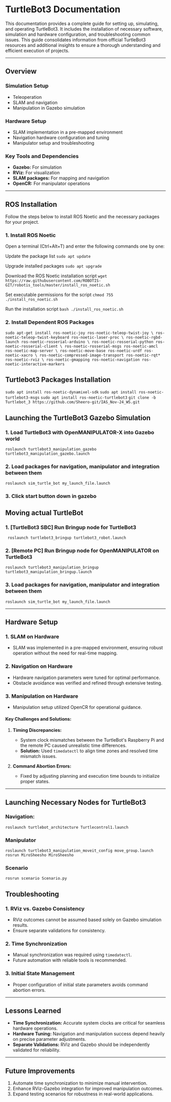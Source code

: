 
# TurtleBot3 Documentation

This documentation provides a complete guide for setting up, simulating, and operating TurtleBot3. It includes the installation of necessary software, simulation and hardware configuration, and troubleshooting common issues. This guide consolidates information from official TurtleBot3 resources and additional insights to ensure a thorough understanding and efficient execution of projects.

---

## Overview

### Simulation Setup
- Teleoperation
- SLAM and navigation
- Manipulation in Gazebo simulation

### Hardware Setup
- SLAM implementation in a pre-mapped environment
- Navigation hardware configuration and tuning
- Manipulator setup and troubleshooting

### Key Tools and Dependencies
- **Gazebo:** For simulation
- **RViz:** For visualization
- **SLAM packages:** For mapping and navigation
- **OpenCR:** For manipulator operations

---

## ROS Installation

Follow the steps below to install ROS Noetic and the necessary packages for your project.

### 1. Install ROS Noetic

Open a terminal (Ctrl+Alt+T) and enter the following commands one by one:

Update the package list
``sudo apt update``

Upgrade installed packages
``sudo apt upgrade``

Download the ROS Noetic installation script
``wget https://raw.githubusercontent.com/ROBOTIS-GIT/robotis_tools/master/install_ros_noetic.sh``

Set executable permissions for the script
``chmod 755 ./install_ros_noetic.sh``

Run the installation script
``bash ./install_ros_noetic.sh``

### 2. Install Dependent ROS Packages

``sudo apt-get install ros-noetic-joy ros-noetic-teleop-twist-joy \
  ros-noetic-teleop-twist-keyboard ros-noetic-laser-proc \
  ros-noetic-rgbd-launch ros-noetic-rosserial-arduino \
  ros-noetic-rosserial-python ros-noetic-rosserial-client \
  ros-noetic-rosserial-msgs ros-noetic-amcl ros-noetic-map-server \
  ros-noetic-move-base ros-noetic-urdf ros-noetic-xacro \
  ros-noetic-compressed-image-transport ros-noetic-rqt* ros-noetic-rviz \
  ros-noetic-gmapping ros-noetic-navigation ros-noetic-interactive-markers``

## Turtlebot3 Packages Installation

``sudo apt install ros-noetic-dynamixel-sdk``
``sudo apt install ros-noetic-turtlebot3-msgs``
``sudo apt install ros-noetic-turtlebot3``
``git clone -b Turtlebot_3 https://github.com/Sheero-git/IAS_Nov-24_WS.git``

## Launching the TurtleBot3 Gazebo Simulation

### 1. Load TurtleBot3 with OpenMANIPULATOR-X into Gazebo world
``roslaunch turtlebot3_manipulation_gazebo turtlebot3_manipulation_gazebo.launch``

### 2. Load packages for navigation, manipulator and integration between them
``roslaunch sim_turtle_bot my_launch_file.launch``

### 3. Click start button down in gazebo


## Moving actual TurtleBot

### 1. [TurtleBot3 SBC] Run Bringup node for TurtleBot3
`` roslaunch turtlebot3_bringup turtlebot3_robot.launch`` 

### 2. [Remote PC]  Run Bringup node for OpenMANIPULATOR on TurtleBot3
``roslaunch turtlebot3_manipulation_bringup turtlebot3_manipulation_bringup.launch``

### 3. Load packages for navigation, manipulator and integration between them
``roslaunch sim_turtle_bot my_launch_file.launch``

---

## Hardware Setup

### 1. SLAM on Hardware
- SLAM was implemented in a pre-mapped environment, ensuring robust operation without the need for real-time mapping.

### 2. Navigation on Hardware
- Hardware navigation parameters were tuned for optimal performance.
- Obstacle avoidance was verified and refined through extensive testing.

### 3. Manipulation on Hardware
- Manipulation setup utilized OpenCR for operational guidance.

#### Key Challenges and Solutions:
1. **Timing Discrepancies:**
   - System clock mismatches between the TurtleBot's Raspberry Pi and the remote PC caused unrealistic time differences.
   - **Solution:** Used `timedatectl` to align time zones and resolved time mismatch issues.

2. **Command Abortion Errors:**
   - Fixed by adjusting planning and execution time bounds to initialize proper states.

---

## Launching Necessary Nodes for TurtleBot3

### Navigation:
``roslaunch turtlebot_architecture Turtlecontrol1.launch``

### Manipulator

``roslaunch turtlebot3_manipulation_moveit_config move_group.launch
rosrun MiroSheesho MiroSheesho``

### Scenario

``rosrun scenario Scenario.py``

## Troubleshooting

### 1. RViz vs. Gazebo Consistency
- RViz outcomes cannot be assumed based solely on Gazebo simulation results.
- Ensure separate validations for consistency.

### 2. Time Synchronization
- Manual synchronization was required using `timedatectl`.
- Future automation with reliable tools is recommended.

### 3. Initial State Management
- Proper configuration of initial state parameters avoids command abortion errors.

---

## Lessons Learned

- **Time Synchronization:** Accurate system clocks are critical for seamless hardware operations.
- **Hardware Tuning:** Navigation and manipulation success depend heavily on precise parameter adjustments.
- **Separate Validations:** RViz and Gazebo should be independently validated for reliability.

---

## Future Improvements

1. Automate time synchronization to minimize manual intervention.
2. Enhance RViz-Gazebo integration for improved manipulation outcomes.
3. Expand testing scenarios for robustness in real-world applications.

